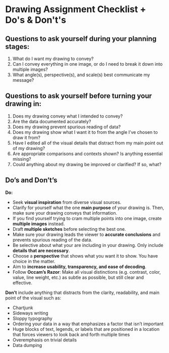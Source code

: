 # Drawing Assignment Checklist + Do's & Don't's

## Questions to ask yourself during your planning stages:

1. What do I want my drawing to convey?
2. Can I convey everything in one image, or do I need to break it down into multiple images?
3. What angle(s), perspective(s), and scale(s) best communicate my message?

## Questions to ask yourself before turning your drawing in:

1. Does my drawing convey what I intended to convey?
1. Are the data documented accurately? 
1. Does my drawing prevent spurious reading of data?
1. Does my drawing show what I want it to from the angle I’ve chosen to draw it from?
1. Have I edited all of the visual details that distract from my main point out of my drawing?
1. Are appropriate comparisons and contexts shown? Is anything essential missing?
1. Could anything about my drawing be improved or clarified? If so, what?


## Do’s and Don’t’s

**Do:**

* Seek **visual inspiration** from diverse visual sources.
* Clarify for yourself what the one **main purpose** of your drawing is. Then, make sure your drawing conveys that information. 
* If you find yourself trying to cram multiple points into one image, create **multiple images** instead.
* Draft **multiple sketches** before selecting the best one.
* Make sure your drawing leads the viewer to **accurate conclusions** and prevents spurious reading of the data.
* Be selective about what your are including in your drawing. Only include **details that are necessary**.
* Choose a **perspective** that shows what you want it to show. You have choice in the matter.
* Aim to **increase usability, transparency, and ease of decoding**.
* Follow **Occam’s Razor**: Make all visual distinctions (e.g. contrast, color, value, line weight, etc.) as subtle as possible, but still clear and effective.

**Don’t** include anything that distracts from the clarity, readability, and main point of the visual such as:

* Chartjunk
* Sideways writing
* Sloppy typography
* Ordering your data in a way that emphasizes a factor that isn’t important
* Huge blocks of text, legends, or labels that are positioned in a location that forces viewers to look back and forth multiple times
* Overemphasis on trivial details
* Data dumping









